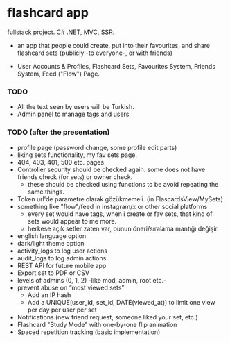 # flashcard app
fullstack project. C# .NET, MVC, SSR. 

* an app that people could create, put into their favourites, and share flashcard sets (publicly -to everyone-, or with friends)

* User Accounts &amp; Profiles, Flashcard Sets, Favourites System, Friends System, Feed ("Flow") Page.

### TODO
* All the text seen by users will be Turkish.
* Admin panel to manage tags and users

### TODO (after the presentation)
* profile page (password change, some profile edit parts)
* liking sets functionality, my fav sets page.
* 404, 403, 401, 500 etc. pages
* Controller security should be checked again. some does not have friends check (for sets) or owner check.
    * these should be checked using functions to be avoid repeating the same things.
* Token url'de parametre olarak gözükmemeli. (in FlascardsView/MySets)
* something like "flow"/feed in instagram/x or other social platforms
    * every set would have tags, when i create or fav sets, that kind of sets would appear to me more.
    * herkese açık setler zaten var, bunun öneri/sıralama mantığı değişir.
* english language option
* dark/light theme option
* activity_logs to log user actions
* audit_logs to log admin actions
* REST API for future mobile app
* Export set to PDF or CSV
* levels of admins (0, 1, 2) -like mod, admin, root etc.-
* prevent abuse on “most viewed sets”
    * Add an IP hash
    * Add a UNIQUE(user_id, set_id, DATE(viewed_at)) to limit one view per day per user per set
* Notifications (new friend request, someone liked your set, etc.)
* Flashcard "Study Mode" with one-by-one flip animation
* Spaced repetition tracking (basic implementation)
